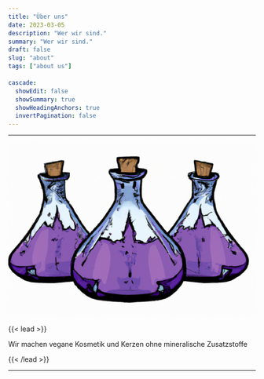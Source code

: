 ```yaml
---
title: "Über uns"
date: 2023-03-05
description: "Wer wir sind."
summary: "Wer wir sind."
draft: false
slug: "about"
tags: ["about us"]

cascade:
  showEdit: false
  showSummary: true
  showHeadingAnchors: true
  invertPagination: false
---
```


--------------
![ErlenMeyerFlasks](../3_erlenmeyer_flasks_with_violet.png)

{{< lead >}}

Wir machen vegane Kosmetik und Kerzen ohne mineralische Zusatzstoffe

{{< /lead >}}

---
